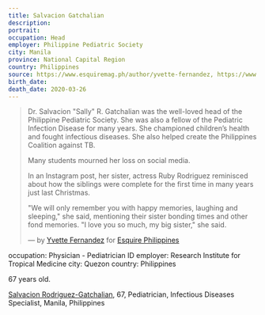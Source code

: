 ```yaml
---
title: Salvacion Gatchalian
description: 
portrait: 
occupation: Head
employer: Philippine Pediatric Society
city: Manila
province: National Capital Region
country: Philippines
source: https://www.esquiremag.ph/author/yvette-fernandez, https://www.aappublications.org/news/2020/03/27/gatchalianobit032720
birth_date: 
death_date: 2020-03-26
---
```


> Dr. Salvacion "Sally" R. Gatchalian was the well-loved head of the Philippine Pediatric Society. She was also a fellow of the Pediatric Infection Disease for many years. She championed children’s health and fought infectious diseases. She also helped create the Philippines Coalition against TB.
> 
> Many students mourned her loss on social media. 
> 
> In an Instagram post, her sister, actress Ruby Rodriguez reminisced about how the siblings were complete for the first time in many years just last Christmas.
> 
> "We will only remember you with happy memories, laughing and sleeping," she said, mentioning their sister bonding times and other fond memories. "I love you so much, my big sister," she said. 
> 
> &mdash; by [Yvette Fernandez](https://www.esquiremag.ph/author/yvette-fernandez) for [Esquire Philippines](https://www.esquiremag.ph/long-reads/doctors-lost-to-covid-19-a2325-20200329-lfrm)



occupation: Physician - Pediatrician ID
employer: Research Institute for Tropical Medicine
city: Quezon
country: Philippines

67 years old.

<a href="https://www.philstar.com/headlines/2020/03/26/2003559/champion-child-health-pillar-infectious-disease-medicine-philippines-dies-covid-19">Salvacion Rodriguez-Gatchalian</a>, 67, Pediatrician, Infectious Diseases Specialist, Manila, Philippines
